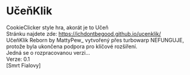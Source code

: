 # UčeňKlik
CookieClicker style hra, akorát je to Učeň <br>
Stránku najdete zde: https://ichdontbegood.github.io/ucenklik/ <br>
UčeňKlik Reborn by MattyPew_ vytvořený přes turbowarp NEFUNGUJE, protože byla ukončena podpora pro klíčové rozšíření. <br>
Jedná se o rozpracovanou verzi... <br>
Verze: 0.1 <br>
[Smrt Fialovy] <br>
